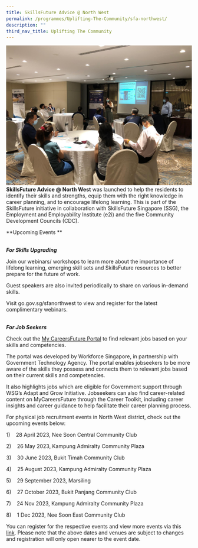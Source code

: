 ```yaml
---
title: SkillsFuture Advice @ North West
permalink: /programmes/Uplifting-The-Community/sfa-northwest/
description: ""
third_nav_title: Uplifting The Community
---
```

![](/images/Programmes/Uplifting%20The%20Community/Park%20Royal.jpg)**SkillsFuture Advice @ North West** was launched to help the residents to identify their skills and strengths, equip them with the right knowledge in career planning, and to encourage lifelong learning. This is part of the SkillsFuture initiative in collaboration with SkillsFuture Singapore (SSG), the Employment and Employability Institute (e2i) and the five Community Development Councils (CDC).

**Upcoming Events **

<br>***For Skills Upgrading***        

Join our webinars/ workshops to learn more about the importance of lifelong learning, emerging skill sets and SkillsFuture resources to better prepare for the future of work.

Guest speakers are also invited periodically to share on various in-demand skills.

Visit go.gov.sg/sfanorthwest to view and register for the latest complimentary webinars.

<br>***For Job Seekers*** 
 
Check out the [My CareersFuture Portal](https://www.mycareersfuture.gov.sg/) to find relevant jobs based on your skills and competencies.

The portal was developed by Workforce Singapore, in partnership with Government Technology Agency. The portal enables jobseekers to be more aware of the skills they possess and connects them to relevant jobs based on their current skills and competencies.

It also highlights jobs which are eligible for Government support through WSG’s Adapt and Grow Initiative. Jobseekers can also find career-related content on MyCareersFuture through the Career Toolkit, including career insights and career guidance to help facilitate their career planning process.

For physical job recruitment events in North West district, check out the upcoming events below:

1)    28 April 2023, Nee Soon Central Community Club

2)    26 May 2023, Kampung Admiralty Community Plaza

3)    30 June 2023, Bukit Timah Community Club

4)    25 August 2023, Kampung Admiralty Community Plaza

5)    29 September 2023, Marsiling

6)    27 October 2023, Bukit Panjang Community Club

7)    24 Nov 2023, Kampung Admiralty Community Plaza

8)    1 Dec 2023, Nee Soon East Community Club

You can register for the respective events and view more events via this [link](https://e2i.com.sg/events/). Please note that the above dates and venues are subject to changes and registration will only open nearer to the event date.